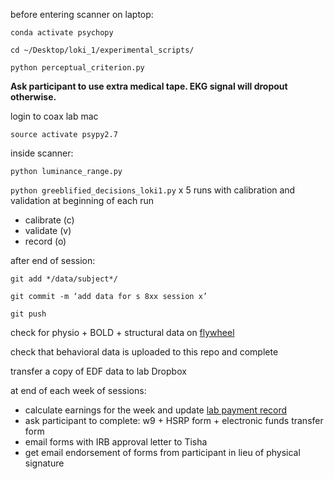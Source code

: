 

before entering scanner on laptop: 

`conda activate psychopy`

`cd ~/Desktop/loki_1/experimental_scripts/`

`python perceptual_criterion.py`

**Ask participant to use extra medical tape. EKG signal will dropout otherwise.** 

login to coax lab mac

`source activate psypy2.7`

inside scanner: 

`python luminance_range.py`

`python greeblified_decisions_loki1.py` x 5 runs with calibration and validation at beginning of each run

  * calibrate (c) 
  * validate  (v)
  * record (o) 

after end of session: 

`git add */data/subject*/`

`git commit -m ‘add data for s 8xx session x’ `

`git push`

check for physio + BOLD + structural data on [flywheel](https://bridge-center.flywheel.io/#/login) 

check that behavioral data is uploaded to this repo and complete

transfer a copy of EDF data to lab Dropbox

at end of each week of sessions:

* calculate earnings for the week and update [lab payment record](https://docs.google.com/spreadsheets/d/11m9hg-KEXn1QQvynQl8Gkf-oTHfsS2UBmgzRibMJXZU/edit#gid=0)
* ask participant to complete:
w9 + HSRP form + electronic funds transfer form
* email forms with IRB approval letter to Tisha
* get email endorsement of forms from participant in lieu of physical signature

